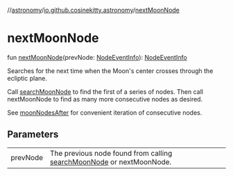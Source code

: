 //[astronomy](../../index.md)/[io.github.cosinekitty.astronomy](index.md)/[nextMoonNode](next-moon-node.md)

# nextMoonNode

fun [nextMoonNode](next-moon-node.md)(prevNode: [NodeEventInfo](-node-event-info/index.md)): [NodeEventInfo](-node-event-info/index.md)

Searches for the next time when the Moon's center crosses through the ecliptic plane.

Call [searchMoonNode](search-moon-node.md) to find the first of a series of nodes. Then call nextMoonNode to find as many more consecutive nodes as desired.

See [moonNodesAfter](moon-nodes-after.md) for convenient iteration of consecutive nodes.

## Parameters

| | |
|---|---|
| prevNode | The previous node found from calling [searchMoonNode](search-moon-node.md) or nextMoonNode. |
